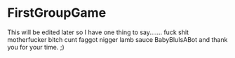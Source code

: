 # FirstGroupGame
This will be edited later so I have one thing to say....... fuck shit motherfucker bitch cunt faggot nigger lamb sauce BabyBluIsABot and thank you for your time. ;)
